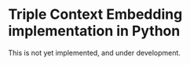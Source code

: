 # Triple Context Embedding implementation in Python

This is not yet implemented, and under development.



